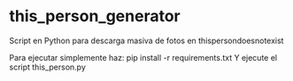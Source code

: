# this_person_generator
Script en Python para descarga masiva de fotos en thispersondoesnotexist

Para ejecutar simplemente haz:
pip install -r requirements.txt
Y ejecute el script this_person.py
